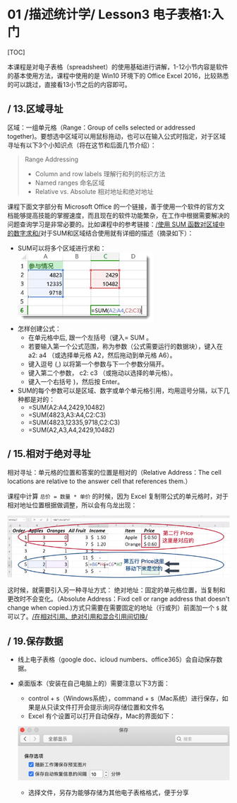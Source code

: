 # 01 /描述统计学/ Lesson3 电子表格1:入门

[TOC]

本课程是对电子表格（spreadsheet）的使用基础进行讲解，1-12小节内容是软件的基本使用方法，课程中使用的是 Win10 环境下的 Office Excel 2016，比较熟悉的可以跳过，直接看13小节之后的内容即可。

## / 13.区域寻址

区域：一组单元格（Range：Group of cells selected or addressed together)。要想选中区域可以用鼠标拖动，也可以在输入公式时指定，对于区域寻址有以下3个小知识点（将在这节和后面几节介绍）：

> Range Addressing
> - Column and row labels 理解行和列的标识方法
> - Named ranges 命名区域
> - Relative vs. Absolute 相对地址和绝对地址

课程下面文字部分有 Microsoft Office 的一个链接，善于使用一个软件的官方文档能够提高技能的掌握速度，而且现在的软件功能繁杂，在工作中根据需要解决的问题查询学习是非常必要的。比如课程中的参考链接：[/使用 SUM 函数对区域中的数字求和/](https://support.office.com/zh-cn/article/%E4%BD%BF%E7%94%A8-SUM-%E5%87%BD%E6%95%B0%E5%AF%B9%E5%8C%BA%E5%9F%9F%E4%B8%AD%E7%9A%84%E6%95%B0%E5%AD%97%E6%B1%82%E5%92%8C-323569b2-0d2b-4e7b-b2f8-b433f9f0ac96)对于SUM和区域结合使用就有详细的描述（摘录如下）：

- SUM可以将多个区域进行求和：
![-c](media/15443701435416/15443992175850.jpg)
- 怎样创建公式：
    - 在单元格中后, 跟一个左括号（键入= SUM 。
    - 若要输入第一个公式范围，称为参数（公式需要运行的数据块），键入在 a2: a4 （或选择单元格 A2，然后拖动到单元格 A6）。
    - 键入逗号 (,) 以将第一个参数与下一个参数分隔开。
    - 键入第二个参数， c2: c3 （或拖动以选择的单元格）。
    - 键入一个右括号 )，然后按 Enter。
- SUM的每个参数可以是区域、数字或单个单元格引用，均用逗号分隔，以下几种都是对的：
    - =SUM(A2:A4,2429,10482)
    - =SUM(4823,A3:A4,C2:C3)
    - =SUM(4823,12335,9718,C2:C3)
    - =SUM(A2,A3,A4,2429,10482)

## / 15.相对于绝对寻址

相对寻址：单元格的位置和答案的位置是相对的（Relative Address：The cell locations are relative to the answer cell that references them.）

课程中计算 `总价 = 数量 * 单价` 的时候，因为 Excel 复制带公式的单元格时，对于相对地址位置根据做调整，所以会有乌龙出现：

![exce-c](media/15443701435416/excel1.jpg)
    
这时候，就需要引入另一种寻址方式：
绝对地址：固定的单元格位置，当复制和更改时不会变化。（Absolute Address：Fixd cell or range address that doesn't change when copied.)方式只需要在需要固定的地址（行或列）前面加一个 `$` 就可以了。[/在相对引用、绝对引用和混合引用间切换/](https://support.office.com/zh-cn/article/%E5%9C%A8%E7%9B%B8%E5%AF%B9%E5%BC%95%E7%94%A8%E3%80%81%E7%BB%9D%E5%AF%B9%E5%BC%95%E7%94%A8%E5%92%8C%E6%B7%B7%E5%90%88%E5%BC%95%E7%94%A8%E9%97%B4%E5%88%87%E6%8D%A2-dfec08cd-ae65-4f56-839e-5f0d8d0baca9)

## / 19.保存数据

- 线上电子表格（google doc、icloud numbers、office365）会自动保存数据。
- 桌面版本（安装在自己电脑上的）需要注意以下3方面：
    - control + s（Windows系统），command + s（Mac系统）进行保存，如果是从只读文件打开会提示询问存储位置和文件名
    - Excel 有个设置可以打开自动保存，Mac的界面如下：

    ![-c](media/15443701435416/15444057429120.jpg)

    - 选择文件，另存为能够存储为其他电子表格格式，便于分享